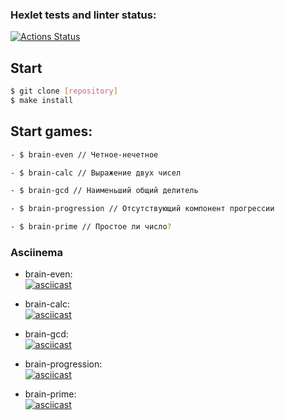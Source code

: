 ### Hexlet tests and linter status:
[![Actions Status](https://github.com/Lugonue/frontend-project-44/workflows/hexlet-check/badge.svg)](https://github.com/Lugonue/frontend-project-44/actions)

## Start


```bash
$ git clone [repository]
$ make install
```
## Start games:
```bash
- $ brain-even // Четное-нечетное
``` 
```bash
- $ brain-calc // Выражение двух чисел
```
```bash
- $ brain-gcd // Наименьший общий делитель
```
```bash
- $ brain-progression // Отсутствующий компонент прогрессии
```
```bash
- $ brain-prime // Простоe ли число?
```




### Asciinema
- brain-even:   
[![asciicast](https://asciinema.org/a/i0oBoVeb34qXgd7DksSLWvVNN.svg)](https://asciinema.org/a/i0oBoVeb34qXgd7DksSLWvVNN)

- brain-calc:   
    [![asciicast](https://asciinema.org/a/aXYE5QdoMms4TebIrCe4wIkk4.svg)](https://asciinema.org/a/aXYE5QdoMms4TebIrCe4wIkk4)

- brain-gcd:   
   [![asciicast](https://asciinema.org/a/lSvZsxOCd29Ejz3JRSVGVF9Pw.svg)](https://asciinema.org/a/lSvZsxOCd29Ejz3JRSVGVF9Pw)

- brain-progression:   
    [![asciicast](https://asciinema.org/a/TVyVWwIubX5HmuSERjtHVwdw2.svg)](https://asciinema.org/a/TVyVWwIubX5HmuSERjtHVwdw2)

- brain-prime:    
    [![asciicast](https://asciinema.org/a/IHADOXpFfycgUUJhSmGC5F3Sc.svg)](https://asciinema.org/a/IHADOXpFfycgUUJhSmGC5F3Sc)
